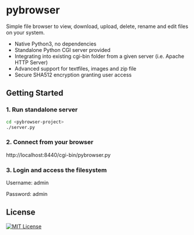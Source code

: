# pybrowser
Simple file browser to view, download, upload, delete, rename and edit files on your system.

- Native Python3, no dependencies
- Standalone Python CGI server provided
- Integrating into existing cgi-bin folder from a given server (i.e. Apache HTTP Server)
- Advanced support for textfiles, images and zip file
- Secure SHA512 encryption granting user access


## Getting Started

### 1. Run standalone server
```bash
cd <pybrowser-project>
./server.py
```

### 2. Connect from your browser
http://localhost:8440/cgi-bin/pybrowser.py

### 3. Login and access the filesystem
Username: admin

Password: admin


## License
[![MIT License](http://img.shields.io/badge/license-MIT-blue.svg?style=flat-square)][license]

[license]: https://github.com/fanuware/pybrowser/blob/master/LICENSE